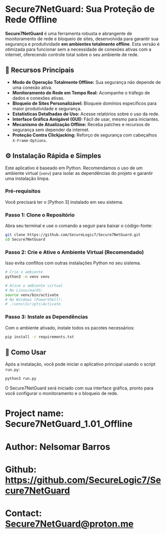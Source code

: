 # Secure7NetGuard: Sua Proteção de Rede Offline

**Secure7NetGuard** é uma ferramenta robusta e abrangente de monitoramento de rede e bloqueio de sites, desenvolvida para garantir sua segurança e produtividade **em ambientes totalmente offline**. Esta versão é otimizada para funcionar sem a necessidade de conexões ativas com a internet, oferecendo controle total sobre o seu ambiente de rede.

## 🌟 Recursos Principais

- **Modo de Operação Totalmente Offline:** Sua segurança não depende de uma conexão ativa.
- **Monitoramento de Rede em Tempo Real:** Acompanhe o tráfego de dados e conexões ativas.
- **Bloqueio de Sites Personalizável:** Bloqueie domínios específicos para maior produtividade e segurança.
- **Estatísticas Detalhadas de Uso:** Acesse relatórios sobre o uso da rede.
- **Interface Gráfica Amigável (GUI):** Fácil de usar, mesmo para iniciantes.
- **Mecanismo de Atualização Offline:** Receba patches e recursos de segurança sem depender da internet.
- **Proteção Contra Clickjacking:** Reforço de segurança com cabeçalhos `X-Frame-Options`.

## ⚙️ Instalação Rápida e Simples

Este aplicativo é baseado em Python. Recomendamos o uso de um ambiente virtual (`venv`) para isolar as dependências do projeto e garantir uma instalação limpa.

### Pré-requisitos

Você precisará ter o [Python 3] instalado em seu sistema.

### Passo 1: Clone o Repositório

Abra seu terminal e use o comando a seguir para baixar o código-fonte:

```bash
git clone https://github.com/SecureLogic7/Secure7NetGuard.git
cd Secure7NetGuard
```

### Passo 2: Crie e Ative o Ambiente Virtual (Recomendado)

Isso evita conflitos com outras instalações Python no seu sistema.

```bash
# Crie o ambiente
python3 -m venv venv

# Ative o ambiente virtual
# No Linux/macOS:
source venv/bin/activate
# No Windows (PowerShell):
# .\venv\Scripts\Activate
```

### Passo 3: Instale as Dependências

Com o ambiente ativado, instale todos os pacotes necessários:

```bash
pip install -r requirements.txt
```

## 🚀 Como Usar

Após a instalação, você pode iniciar o aplicativo principal usando o script `run.py`:

```bash
python3 run.py
```

O Secure7NetGuard será iniciado com sua interface gráfica, pronto para você configurar o monitoramento e o bloqueio de rede.

# Project name: Secure7NetGuard_1.01_Offline
# Author: Nelsomar Barros
# Github: https://github.com/SecureLogic7/Secure7NetGuard
# Contact: Secure7NetGuard@proton.me
